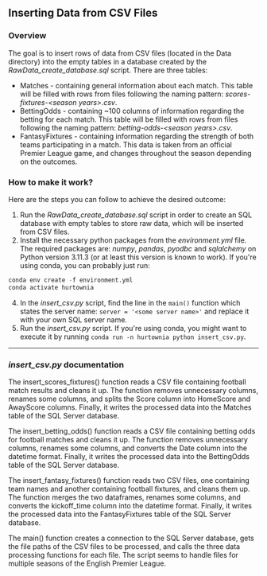 ## Inserting Data from CSV Files

### Overview

The goal is to insert rows of data from CSV files (located in the Data directory) into the empty tables in a database created by the *RawData_create_database.sql* script. There are three tables:

* Matches - containing general information about each match. This table will be filled with rows from files following the naming pattern: *scores-fixtures-\<season years>.csv*.
* BettingOdds - containing ~100 columns of information regarding the betting for each match. This table will be filled with rows from files following the naming pattern: *betting-odds-\<season years>.csv*.
* FantasyFixtures - containing information regarding the strength of both teams participating in a match. This data is taken from an official Premier League game, and changes throughout the season depending on the outcomes.

### How to make it work?
Here are the steps you can follow to achieve the desired outcome:

1. Run the *RawData_create_database.sql* script in order to create an SQL database with empty tables to store raw data, which will be inserted from CSV files.  
2. Install the necessary python packages from the *environment.yml* file. The required packages are: *numpy*, *pandas*, *pyodbc* and *sqlalchemy* on Python version 3.11.3 (or at least this version is known to work). If you're using conda, you can probably just run:
```python
conda env create -f environment.yml
conda activate hurtownia
```
4. In the *insert_csv.py* script, find the line in the `main()` function which states the server name: `server = '<some server name>'` and replace it with your own SQL server name.
3. Run the *insert_csv.py* script. If you're using conda, you might want to execute it by running `conda run -n hurtownia python insert_csv.py`.

---

### *insert_csv.py* documentation
The insert_scores_fixtures() function reads a CSV file containing football match results and cleans it up. The function removes unnecessary columns, renames some columns, and splits the Score column into HomeScore and AwayScore columns. Finally, it writes the processed data into the Matches table of the SQL Server database.

The insert_betting_odds() function reads a CSV file containing betting odds for football matches and cleans it up. The function removes unnecessary columns, renames some columns, and converts the Date column into the datetime format. Finally, it writes the processed data into the BettingOdds table of the SQL Server database.

The insert_fantasy_fixtures() function reads two CSV files, one containing team names and another containing football fixtures, and cleans them up. The function merges the two dataframes, renames some columns, and converts the kickoff_time column into the datetime format. Finally, it writes the processed data into the FantasyFixtures table of the SQL Server database.

The main() function creates a connection to the SQL Server database, gets the file paths of the CSV files to be processed, and calls the three data processing functions for each file. The script seems to handle files for multiple seasons of the English Premier League.
